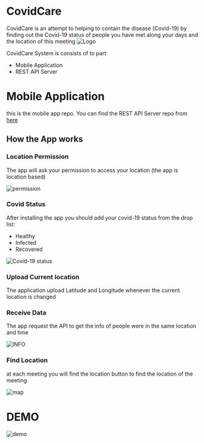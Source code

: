 # CovidCare
CovidCare is an attempt to helping to contain the disease (Covid-19) by finding out the Covid-19 status of people you have met along your days and the location of this meeting
![Logo](https://github.com/DiaaZiada/CovidCare-AndroidApp/blob/master/images/Screenshot%20from%202020-12-08%2015-04-29.png)

CovidCare System is consists of to part
* Mobile Application
* REST API Server
# Mobile Application 
this is the mobile app repo. You can find the REST API Server repo from [here](https://github.com/DiaaZiada/CovidCare-Server)

## How the App works 
### Location Permission
The app will ask your permission to access your location (the app is location based)

![permission](https://github.com/DiaaZiada/CovidCare-AndroidApp/blob/master/images/Screenshot_2020-12-08-15-42-12-635_com.google.android.packageinstaller.jpg)

### Covid Status
After installing the app you should add  your covid-19 status from the drop list:
* Healthy
* Infected
* Recovered

![Covid-19 status](https://github.com/DiaaZiada/CovidCare-AndroidApp/blob/master/images/Screenshot_2020-12-08-15-01-53-702_com.example.covidcare.jpg)

### Upload Current location
The application upload Latitude and Longitude whenever the current location is changed 
### Receive Data
The app request the API to get the info of people were in the same location and time

![INFO](https://github.com/DiaaZiada/CovidCare-AndroidApp/blob/master/images/Screenshot_2020-12-08-15-01-44-173_com.example.covidcare.jpg)

### Find Location
at each meeting you will find the location button to find the location of the meeting 

![map](https://github.com/DiaaZiada/CovidCare-AndroidApp/blob/master/images/Screenshot_2020-12-08-15-02-06-101_com.example.covidcare.jpg)

# DEMO
![demo](https://github.com/DiaaZiada/CovidCare-AndroidApp/blob/master/images/gifout.gif)





